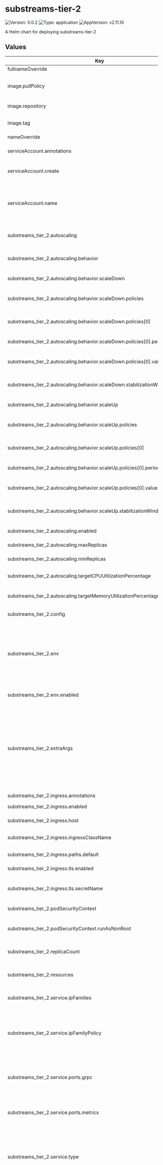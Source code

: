 # substreams-tier-2

![Version: 0.0.2](https://img.shields.io/badge/Version-0.0.2-informational?style=flat-square) ![Type: application](https://img.shields.io/badge/Type-application-informational?style=flat-square) ![AppVersion: v2.11.10](https://img.shields.io/badge/AppVersion-v2.11.10-informational?style=flat-square)

A Helm chart for deploying substreams-tier-2

## Values

| Key | Type | Default | Description |
|-----|------|---------|-------------|
| fullnameOverride | string | `""` |  |
| image.pullPolicy | string | `"IfNotPresent"` | Image pull policy (e.g., Always, IfNotPresent, Never) |
| image.repository | string | `"ghcr.io/streamingfast/firehose-ethereum"` | Repository for the substreams image |
| image.tag | string | `""` | Overrides the image tag (default: Chart.appVersion) |
| nameOverride | string | `""` |  |
| serviceAccount.annotations | object | `{}` | Annotations to add to the service account |
| serviceAccount.create | bool | `false` | Specifies whether a service account should be created |
| serviceAccount.name | string | `""` | The name of the service account to use.    If not set and `create` is true, a name is generated using the fullname template. |
| substreams_tier_2.autoscaling | object | `{"behavior":{"scaleDown":{"policies":[{"periodSeconds":60,"type":"Pods","value":1}],"stabilizationWindowSeconds":300},"scaleUp":{"policies":[{"periodSeconds":15,"type":"Pods","value":1}],"stabilizationWindowSeconds":5}},"enabled":false,"maxReplicas":10,"minReplicas":1,"targetCPUUtilizationPercentage":80,"targetMemoryUtilizationPercentage":80}` | Horizontal Pod Autoscaler configuration |
| substreams_tier_2.autoscaling.behavior | object | `{"scaleDown":{"policies":[{"periodSeconds":60,"type":"Pods","value":1}],"stabilizationWindowSeconds":300},"scaleUp":{"policies":[{"periodSeconds":15,"type":"Pods","value":1}],"stabilizationWindowSeconds":5}}` | Optional behavior configuration for fine-tuning scaling operations |
| substreams_tier_2.autoscaling.behavior.scaleDown | object | `{"policies":[{"periodSeconds":60,"type":"Pods","value":1}],"stabilizationWindowSeconds":300}` | Configuration for scaling down pods |
| substreams_tier_2.autoscaling.behavior.scaleDown.policies | list | `[{"periodSeconds":60,"type":"Pods","value":1}]` | Policies that control how many pods to remove during scaling operations |
| substreams_tier_2.autoscaling.behavior.scaleDown.policies[0] | object | `{"periodSeconds":60,"type":"Pods","value":1}` | Policy to remove exactly one pod at a time |
| substreams_tier_2.autoscaling.behavior.scaleDown.policies[0].periodSeconds | int | `60` | How frequently (in seconds) this policy can be applied |
| substreams_tier_2.autoscaling.behavior.scaleDown.policies[0].value | int | `1` | Number of pods to remove in a single scaling operation |
| substreams_tier_2.autoscaling.behavior.scaleDown.stabilizationWindowSeconds | int | `300` | Number of seconds to wait with under-utilization before scaling down |
| substreams_tier_2.autoscaling.behavior.scaleUp | object | `{"policies":[{"periodSeconds":15,"type":"Pods","value":1}],"stabilizationWindowSeconds":5}` | Configuration for scaling up pods |
| substreams_tier_2.autoscaling.behavior.scaleUp.policies | list | `[{"periodSeconds":15,"type":"Pods","value":1}]` | Policies that control how many pods to add during scaling operations |
| substreams_tier_2.autoscaling.behavior.scaleUp.policies[0] | object | `{"periodSeconds":15,"type":"Pods","value":1}` | Policy to add exactly one pod at a time |
| substreams_tier_2.autoscaling.behavior.scaleUp.policies[0].periodSeconds | int | `15` | How frequently (in seconds) this policy can be applied |
| substreams_tier_2.autoscaling.behavior.scaleUp.policies[0].value | int | `1` | Number of pods to add in a single scaling operation |
| substreams_tier_2.autoscaling.behavior.scaleUp.stabilizationWindowSeconds | int | `5` | Number of seconds to wait before scaling up after a previous scale up |
| substreams_tier_2.autoscaling.enabled | bool | `false` | Enable autoscaling for the deployment |
| substreams_tier_2.autoscaling.maxReplicas | int | `10` | Maximum number of replicas |
| substreams_tier_2.autoscaling.minReplicas | int | `1` | Minimum number of replicas |
| substreams_tier_2.autoscaling.targetCPUUtilizationPercentage | int | `80` | Target CPU utilization percentage |
| substreams_tier_2.autoscaling.targetMemoryUtilizationPercentage | int | `80` | Target memory utilization percentage |
| substreams_tier_2.config | string | `"# -- Sets the verbosity level of the logging. 0 means least verbose.\nlog-verbosity: 0\n\n# -- Determines if logs should be written to a file. If false, logs will be written to stdout.\nlog-to-file: false\n\n# -- Percentage of memory limit that should trigger auto memory management.\ncommon-auto-mem-limit-percent: 90\n\n# -- Address for the Substreams Tier 2 gRPC listener.\nsubstreams-tier2-grpc-listen-addr: :9000\n\n# -- Endpoint for Substreams Tier 2 subrequests.\nsubstreams-tier2-max-concurrent-requests: 50\n"` |  |
| substreams_tier_2.env | object | `{"enabled":false,"variables":{}}` | Define custom aliases for preconfigured commands in your environment. This allows you to create shorthand commands for frequently used operations, |
| substreams_tier_2.env.enabled | bool | `false` | Enable environment variable injection into the container |
| substreams_tier_2.extraArgs | object | `{}` | Specify additional command-line arguments to pass to the `tier-2` component. These arguments can be used to override default settings or provide additional configurations that are not covered by the standard configuration options.   |
| substreams_tier_2.ingress.annotations | object | `{}` |  |
| substreams_tier_2.ingress.enabled | bool | `false` | Enable or disable ingress |
| substreams_tier_2.ingress.host | string | `"example.domain.com"` | Hostname for the ingress |
| substreams_tier_2.ingress.ingressClassName | string | `"nginx"` | Ingress class configuration (K8s 1.19+) |
| substreams_tier_2.ingress.paths.default | string | `"/"` | Default path mapping for ingress |
| substreams_tier_2.ingress.tls.enabled | bool | `false` | Enable TLS (HTTPS) for ingress |
| substreams_tier_2.ingress.tls.secretName | string | `""` | Name of the TLS secret (leave empty for auto-generation) |
| substreams_tier_2.podSecurityContext | object | `{"runAsNonRoot":false}` | Pod-wide security context settings |
| substreams_tier_2.podSecurityContext.runAsNonRoot | bool | `false` | Run the pod as a non-root user (recommended for security) |
| substreams_tier_2.replicaCount | int | `1` | Number of pod replicas for substreams tier 2 |
| substreams_tier_2.resources | object | `{}` | Resource limits and requests for the container (required for HPA to function) |
| substreams_tier_2.service.ipFamilies | list | `["IPv4"]` | Set the IP families to use (e.g., ["IPv4", "IPv6"]) |
| substreams_tier_2.service.ipFamilyPolicy | object | `{}` | Specifies the IP family policy for the service. Valid options are "SingleStack", "PreferDualStack", and "RequireDualStack". |
| substreams_tier_2.service.ports.grpc | int | `9000` | Specifies the port for the Substreams GRPC interface. This port will be exposed by the service. |
| substreams_tier_2.service.ports.metrics | int | `9102` | Specifies the port for the metrics interface. This port will be exposed by the service. |
| substreams_tier_2.service.type | string | `"ClusterIP"` | Specifies the type of the Kubernetes service. Valid options are "ClusterIP", "NodePort", "LoadBalancer", and "ExternalName". |
| substreams_tier_2.serviceMonitor.annotations | object | `{}` | Additional annotations for the ServiceMonitor resource |
| substreams_tier_2.serviceMonitor.enabled | bool | `false` | Enable or disable the service monitor |
| substreams_tier_2.serviceMonitor.honorLabels | bool | `false` | Honor labels from scraped metrics |
| substreams_tier_2.serviceMonitor.interval | string | `"30s"` | Interval at which Prometheus scrapes metrics |
| substreams_tier_2.serviceMonitor.labels | object | `{}` | Additional labels for the ServiceMonitor resource |
| substreams_tier_2.serviceMonitor.path | string | `"/metrics"` | Configure metrics path |
| substreams_tier_2.serviceMonitor.relabelings | list | `[]` | Relabeling configurations for the ServiceMonitor |
| substreams_tier_2.serviceMonitor.scrapeTimeout | string | `"10s"` | Timeout for the scrape request |
| substreams_tier_2.terminationGracePeriodSeconds | int | `60` | Grace period for pod termination (in seconds) |

----------------------------------------------
Autogenerated from chart metadata using [helm-docs v1.11.0](https://github.com/norwoodj/helm-docs/releases/v1.11.0)
